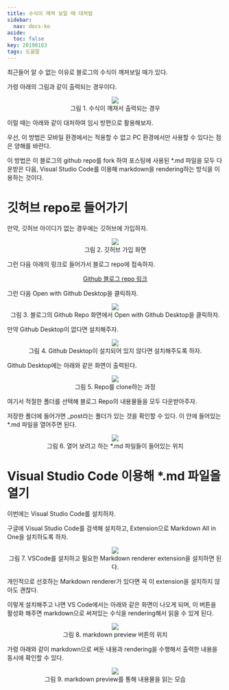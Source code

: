 ```yaml
---
title: 수식이 깨져 보일 때 대처법
sidebar:
  nav: docs-ko
aside:
  toc: false
key: 20190103
tags: 도움말
---
```


최근들어 알 수 없는 이유로 블로그의 수식이 깨져보일 때가 있다.

가령 아래의 그림과 같이 출력되는 경우이다.

<p align = "center">
  <img src = "https://raw.githubusercontent.com/angeloyeo/angeloyeo.github.io/master/pics/2019-01-03-when_latex_not_appear/pic01.png">
  <br>
  그림 1. 수식이 깨져서 출력되는 경우
</p>

이럴 때는 아래와 같이 대처하여 임시 방편으로 활용해보자.

우선, 이 방법은 모바일 환경에서는 적용할 수 없고 PC 환경에서만 사용할 수 있다는 점은 양해를 바란다.

이 방법은 이 블로그의 github repo를 fork 하여 포스팅에 사용된 *.md 파일을 모두 다운받은 다음, Visual Studio Code를 이용해 markdown을 rendering하는 방식을 이용하는 것이다.

# 깃허브 repo로 들어가기

만약, 깃허브 아이디가 없는 경우에는 깃허브에 가입하자.

<p align = "center">
  <img src = "https://raw.githubusercontent.com/angeloyeo/angeloyeo.github.io/master/pics/2019-01-03-when_latex_not_appear/pic02.png">
  <br>
  그림 2. 깃허브 가입 화면
</p>

그런 다음 아래의 링크로 들어가서 블로그 repo에 접속하자.

<p align = "center">
<a href = "https://github.com/angeloyeo/angeloyeo.github.io"> Github 블로그 repo 링크</a>
</p>

그런 다음 Open with Github Desktop을 클릭하자.

<p align = "center">
  <img src = "https://raw.githubusercontent.com/angeloyeo/angeloyeo.github.io/master/pics/2019-01-03-when_latex_not_appear/pic03.png">
  <br>
  그림 3. 블로그의 Github Repo 화면에서 Open with Github Desktop을 클릭하자.
</p>

만약 Github Desktop이 없다면 설치해주자.

<p align = "center">
  <img src = "https://raw.githubusercontent.com/angeloyeo/angeloyeo.github.io/master/pics/2019-01-03-when_latex_not_appear/pic04.png">
  <br>
  그림 4. Github Desktop이 설치되어 있지 않다면 설치해주도록 하자.
</p>

Github Desktop에는 아래와 같은 화면이 출력된다.

<p align = "center">
  <img src = "https://raw.githubusercontent.com/angeloyeo/angeloyeo.github.io/master/pics/2019-01-03-when_latex_not_appear/pic05.png">
  <br>
  그림 5. Repo를 clone하는 과정
</p>

여기서 적절한 폴더를 선택해 블로그 Repo의 내용물들을 모두 다운받아주자.

저장한 폴더에 들어가면 _post라는 폴더가 있는 것을 확인할 수 있다. 이 안에 들어있는 *.md 파일을 열어주면 된다.

<p align = "center">
  <img src = "https://raw.githubusercontent.com/angeloyeo/angeloyeo.github.io/master/pics/2019-01-03-when_latex_not_appear/pic06.png">
  <br>
  그림 6. 열어 보려고 하는 *.md 파일들이 들어있는 위치
</p>


# Visual Studio Code 이용해 *.md 파일을 열기

이번에는 Visual Studio Code를 설치하자.

구글에 Visual Studio Code를 검색해 설치하고, Extension으로 Markdown All in One을 설치하도록 하자.

<p align = "center">
  <img src = "https://raw.githubusercontent.com/angeloyeo/angeloyeo.github.io/master/pics/2019-01-03-when_latex_not_appear/pic07.png">
  <br>
  그림 7. VSCode를 설치하고 필요한 Markdown renderer extension을 설치하면 된다.
</p>

개인적으로 선호하는 Markdown renderer가 있다면 꼭 이 extension을 설치하지 않아도 괜찮다.

이렇게 설치해주고 나면 VS Code에서는 아래와 같은 화면이 나오게 되며, 이 버튼을 활성화 해주면 markdown으로 써져있는 수식을 rendering해서 읽을 수 있게 된다.

<p align = "center">
  <img src = "https://raw.githubusercontent.com/angeloyeo/angeloyeo.github.io/master/pics/2019-01-03-when_latex_not_appear/pic08.png">
  <br>
  그림 8. markdown preview 버튼의 위치
</p>

가령 아래와 같이 markdown으로 써둔 내용과 rendering을 수행해서 출력한 내용을 동시에 확인할 수 있다.

<p align = "center">
  <img src = "https://raw.githubusercontent.com/angeloyeo/angeloyeo.github.io/master/pics/2019-01-03-when_latex_not_appear/pic09.png">
  <br>
  그림 9. markdown preview를 통해 내용물을 읽는 모습
</p>

